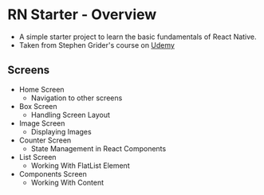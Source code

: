 # RN Starter - Overview

- A simple starter project to learn the basic fundamentals of React Native.
- Taken from Stephen Grider's course on [Udemy](https://www.udemy.com/course/the-complete-react-native-and-redux-course)

## Screens

- Home Screen
  - Navigation to other screens
- Box Screen
  - Handling Screen Layout
- Image Screen
  - Displaying Images
- Counter Screen
  - State Management in React Components
- List Screen
  - Working With FlatList Element
- Components Screen
  - Working With Content
